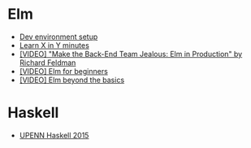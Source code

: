 # Elm

- [Dev environment setup](https://github.com/knowthen/elm/blob/master/DEVSETUP.md)
- [Learn X in Y minutes](https://learnxinyminutes.com/docs/elm/)
- [[VIDEO] "Make the Back-End Team Jealous: Elm in Production" by Richard Feldman](https://www.youtube.com/watch?v=FV0DXNB94NE)
- [[VIDEO] Elm for beginners](http://courses.knowthen.com/courses/elm-for-beginners)
- [[VIDEO] Elm beyond the basics](http://courses.knowthen.com/courses/elm-beyond-the-basics)


# Haskell

- [UPENN Haskell 2015](http://www.seas.upenn.edu/~cis194/spring15/lectures.html)
